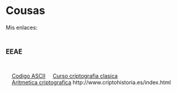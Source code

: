 # Cousas
<p>Mis enlaces:</p>
<br>
<p><b><big>EEAE</big></b></p>
<br>
<p>
  &nbsp;&nbsp;&nbsp;&nbsp;<a href="https://elcodigoascii.com.ar/">Codigo ASCII</a>
  &nbsp;&nbsp;&nbsp;&nbsp;<a href="http://www.criptored.upm.es/crypt4you/temas/criptografiaclasica/leccion1.html">Curso criptografia clasica</a>
  <br>
  &nbsp;&nbsp;&nbsp;&nbsp;<a href="http://www.dma.fi.upm.es/recursos/aplicaciones/matematica_discreta/web/aritmetica_modular/criptografia.html">Aritmetica criptografica</a>
  http://www.criptohistoria.es/index.html
</p>
